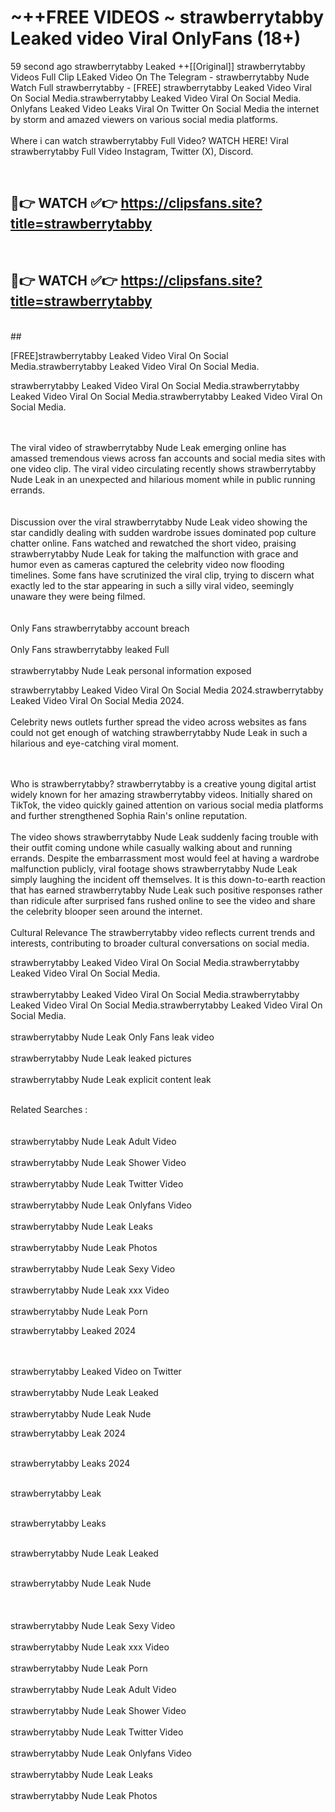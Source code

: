 # ~++FREE VIDEOS ~ strawberrytabby Leaked video Viral OnlyFans (18+)<br>


59 second ago strawberrytabby Leaked ++[[Original]] strawberrytabby Videos Full Clip LEaked Video On The Telegram  - strawberrytabby Nude  Watch Full strawberrytabby - [FREE] strawberrytabby Leaked Video Viral On Social Media.strawberrytabby Leaked Video Viral On Social Media.   Onlyfans Leaked Video Leaks Viral On Twitter On Social Media the internet by storm and amazed viewers on various social media platforms. <br><br>
Where i can watch strawberrytabby Full Video? WATCH HERE! Viral strawberrytabby Full Video Instagram, Twitter (X), Discord. <br>


 <br>

##  🔴👉 WATCH ✅👉  <a href="https://clipsfans.site?title=strawberrytabby&ref=git">https://clipsfans.site?title=strawberrytabby</a> <br>
  <br>

##  🔴👉 WATCH ✅👉  <a href="https://clipsfans.site?title=strawberrytabby&ref=git">https://clipsfans.site?title=strawberrytabby</a> <br>
  <br>
  ##



[FREE]strawberrytabby Leaked Video Viral On Social Media.strawberrytabby Leaked Video Viral On Social Media. <br>

strawberrytabby Leaked Video Viral On Social Media.strawberrytabby Leaked Video Viral On Social Media.strawberrytabby Leaked Video Viral On Social Media. <br>


  <br>

  <br>
The viral video of strawberrytabby Nude Leak emerging online has amassed tremendous views across fan accounts and social media sites with one video clip. The viral video circulating recently shows strawberrytabby Nude Leak in an unexpected and hilarious moment while in public running errands.<br>
<br>


<br>
Discussion over the viral strawberrytabby Nude Leak video showing the star candidly dealing with sudden wardrobe issues dominated pop culture chatter online. Fans watched and rewatched the short video, praising strawberrytabby Nude Leak for taking the malfunction with grace and humor even as cameras captured the celebrity video now flooding timelines. Some fans have scrutinized the viral clip, trying to discern what exactly led to the star appearing in such a silly viral video, seemingly unaware they were being filmed.<br>
<br>
<br> 
Only Fans strawberrytabby account breach<br>
<br>
Only Fans strawberrytabby leaked Full <br>
<br>
strawberrytabby Nude Leak personal information exposed<br>

strawberrytabby Leaked Video Viral On Social Media 2024.strawberrytabby Leaked Video Viral On Social Media 2024. <br>
<br>
Celebrity news outlets further spread the video across websites as fans could not get enough of watching strawberrytabby Nude Leak in such a hilarious and eye-catching viral moment.<br>
<br>

<br>
Who is strawberrytabby? strawberrytabby is a creative young digital artist widely known for her amazing strawberrytabby videos. Initially shared on TikTok, the video quickly gained attention on various social media platforms and further strengthened Sophia Rain's online reputation.<br>
<br>
The video shows strawberrytabby Nude Leak suddenly facing trouble with their outfit coming undone while casually walking about and running errands. Despite the embarrassment most would feel at having a wardrobe malfunction publicly, viral footage shows strawberrytabby Nude Leak simply laughing the incident off themselves. It is this down-to-earth reaction that has earned strawberrytabby Nude Leak such positive responses rather than ridicule after surprised fans rushed online to see the video and share the celebrity blooper seen around the internet.<br>
<br>
Cultural Relevance The strawberrytabby video reflects current trends and interests, contributing to broader cultural conversations on social media.<br>

strawberrytabby Leaked Video Viral On Social Media.strawberrytabby Leaked Video Viral On Social Media.<br>
<br>
strawberrytabby Leaked Video Viral On Social Media.strawberrytabby Leaked Video Viral On Social Media.strawberrytabby Leaked Video Viral On Social Media.<br>
<br>
strawberrytabby Nude Leak Only Fans leak video<br>
<br>
strawberrytabby Nude Leak leaked pictures<br>
<br>
strawberrytabby Nude Leak explicit content leak<br>


<br>
Related Searches :<br>
<br>

<br>
strawberrytabby Nude Leak Adult Video<br>
<br>
strawberrytabby Nude Leak Shower Video<br>
<br>
strawberrytabby Nude Leak Twitter Video<br>
<br>
strawberrytabby Nude Leak Onlyfans Video<br>
<br>
strawberrytabby Nude Leak Leaks<br>
<br>
strawberrytabby Nude Leak Photos<br>

<br>
strawberrytabby Nude Leak Sexy Video<br>
<br>
strawberrytabby Nude Leak xxx Video<br>
<br>
strawberrytabby Nude Leak Porn<br>

strawberrytabby  Leaked 2024 <br> <br>
<br>

strawberrytabby Leaked Video on Twitter <br>
<br>
strawberrytabby Nude Leak Leaked<br>
<br>
strawberrytabby Nude Leak Nude<br>


strawberrytabby  Leak 2024 <br> <br>



strawberrytabby  Leaks 2024 <br> <br>



 
strawberrytabby  Leak<br> <br>



strawberrytabby  Leaks<br> <br>


strawberrytabby Nude Leak Leaked<br> <br>

strawberrytabby Nude Leak Nude<br> <br>
<br> <br>
strawberrytabby Nude Leak Sexy Video
<br> <br>
strawberrytabby Nude Leak xxx Video
<br> <br>
strawberrytabby Nude Leak Porn
<br> <br>
strawberrytabby Nude Leak Adult Video
<br> <br>
strawberrytabby Nude Leak Shower Video
<br> <br>
strawberrytabby Nude Leak Twitter Video
<br> <br>
strawberrytabby Nude Leak Onlyfans Video
<br> <br>
strawberrytabby Nude Leak Leaks
<br> <br>
strawberrytabby Nude Leak Photos






</p>




 



</p>










